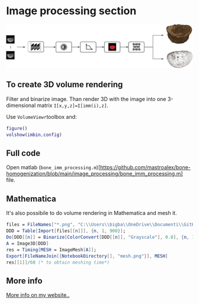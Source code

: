 # Image processing section

![schema](https://github.com/mastroalex/bone-homogenization/blob/main/image_processing/images/Risorsa%203.png)

## To create 3D volume rendering

Filter and binarize image.
Than render 3D with the image into one 3-dimensional matrix `I[x,y,z]=I[imm(i),z]`.

Use `VolumeViewr`toolbox and:
```matlab
figure()
volshow(imbin,config)
```
## Full code

Open matlab (`bone_imm_processing.m`)[https://github.com/mastroalex/bone-homogenization/blob/main/image_processing/bone_imm_processing.m] file.

## Mathematica

It's also possibile to do volume rendering in Mathematica and mesh it.

```mathematica
files = FileNames["*.png", "C:\\Users\\bigba\\OneDrive\\Documenti\\GitHub\\bone\homogenization\\image_processing\\file_raw\\slices600-699\\"];
DDD = Table[Import[files[[n]]], {n, 1, 900}];
Do[DDD[[n]] = Binarize[ColorConvert[DDD[[n]], "Grayscale"], 0.8], {n, 1, 900}];
A = Image3D[DDD]
res = Timing[MESH = ImageMesh[A]];
Export[FileNameJoin[{NotebookDirectory[], "mesh.png"}], MESH]
res[[1]]/60 (* to obtain meshing time*)
```

## More info 

[More info on my website..](https://alessandromastrofini.it/2021/11/26/image-volumetric-bone/)
